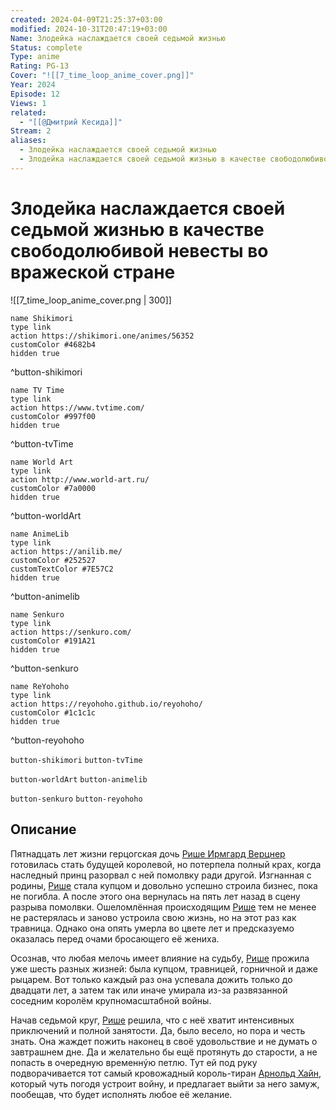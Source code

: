 ```yaml
---
created: 2024-04-09T21:25:37+03:00
modified: 2024-10-31T20:47:19+03:00
Name: Злодейка наслаждается своей седьмой жизнью
Status: complete
Type: anime
Rating: PG-13
Cover: "![[7_time_loop_anime_cover.png]]"
Year: 2024
Episode: 12
Views: 1
related:
  - "[[@Дмитрий Кесида]]"
Stream: 2
aliases:
  - Злодейка наслаждается своей седьмой жизнью
  - Злодейка наслаждается своей седьмой жизнью в качестве свободолюбивой невесты во вражеской стране
---
```


# Злодейка наслаждается своей седьмой жизнью в качестве свободолюбивой невесты во вражеской стране

![[7_time_loop_anime_cover.png | 300]]


```button
name Shikimori
type link
action https://shikimori.one/animes/56352
customColor #4682b4
hidden true
```
^button-shikimori

```button
name TV Time
type link
action https://www.tvtime.com/
customColor #997f00
hidden true
```
^button-tvTime

```button
name World Art
type link
action http://www.world-art.ru/
customColor #7a0000
hidden true
```
^button-worldArt

```button
name AnimeLib
type link
action https://anilib.me/
customColor #252527
customTextColor #7E57C2
hidden true
```
^button-animelib

```button
name Senkuro
type link
action https://senkuro.com/
customColor #191A21
hidden true
```
^button-senkuro

```button
name ReYohoho
type link
action https://reyohoho.github.io/reyohoho/
customColor #1c1c1c
hidden true
```
^button-reyohoho

`button-shikimori` `button-tvTime`

`button-worldArt` `button-animelib`

`button-senkuro` `button-reyohoho`

## Описание

Пятнадцать лет жизни герцогская дочь [Рише Ирмгард Верцнер](https://shikimori.one/characters/190938-rishe-irmgard-wertsner) готовилась стать будущей королевой, но потерпела полный крах, когда наследный принц разорвал с ней помолвку ради другой. Изгнанная с родины, [Рише](https://shikimori.one/characters/190938-rishe-irmgard-wertsner) стала купцом и довольно успешно строила бизнес, пока не погибла. А после этого она вернулась на пять лет назад в сцену разрыва помолвки. Ошеломлённая происходящим [Рише](https://shikimori.one/characters/190938-rishe-irmgard-wertsner) тем не менее не растерялась и заново устроила свою жизнь, но на этот раз как травница. Однако она опять умерла во цвете лет и предсказуемо оказалась перед очами бросающего её жениха.

Осознав, что любая мелочь имеет влияние на судьбу, [Рише](https://shikimori.one/characters/190938-rishe-irmgard-wertsner) прожила уже шесть разных жизней: была купцом, травницей, горничной и даже рыцарем. Вот только каждый раз она успевала дожить только до двадцати лет, а затем так или иначе умирала из-за развязанной соседним королём крупномасштабной войны.

Начав седьмой круг, [Рише](https://shikimori.one/characters/190938-rishe-irmgard-wertsner) решила, что с неё хватит интенсивных приключений и полной занятости. Да, было весело, но пора и честь знать. Она жаждет пожить наконец в своё удовольствие и не думать о завтрашнем дне. Да и желательно бы ещё протянуть до старости, а не попасть в очередную временнýю петлю. Тут ей под руку подворачивается тот самый кровожадный король-тиран [Арнольд Хайн](https://shikimori.one/characters/190940-arnold-hein), который чуть погодя устроит войну, и предлагает выйти за него замуж, пообещав, что будет исполнять любое её желание.
